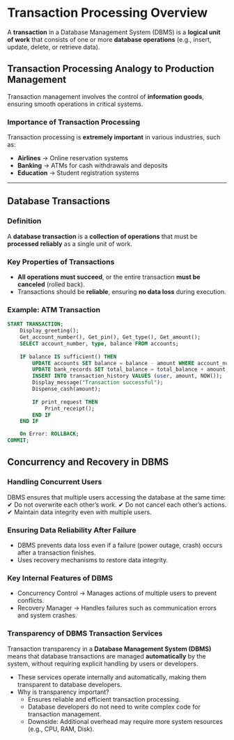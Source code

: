 # Transaction Processing Overview

A **transaction** in a Database Management System (DBMS) is a **logical unit of work** that consists of one or more **database operations** (e.g., insert, update, delete, or retrieve data).  

## Transaction Processing Analogy to Production Management  
Transaction management involves the control of **information goods**, ensuring smooth operations in critical systems.  

### **Importance of Transaction Processing**  
Transaction processing is **extremely important** in various industries, such as:  
- **Airlines** → Online reservation systems  
- **Banking** → ATMs for cash withdrawals and deposits  
- **Education** → Student registration systems  

---

## Database Transactions  

### **Definition**  
A **database transaction** is a **collection of operations** that must be **processed reliably** as a single unit of work.  

### **Key Properties of Transactions**  
- **All operations must succeed**, or the entire transaction **must be canceled** (rolled back).  
- Transactions should be **reliable**, ensuring **no data loss** during execution.  

### **Example: ATM Transaction**  
```sql
START TRANSACTION;
    Display_greeting();
    Get_account_number(), Get_pin(), Get_type(), Get_amount();
    SELECT account_number, type, balance FROM accounts;
    
    IF balance IS sufficient() THEN
        UPDATE accounts SET balance = balance - amount WHERE account_number = user;
        UPDATE bank_records SET total_balance = total_balance + amount;
        INSERT INTO transaction_history VALUES (user, amount, NOW());
        Display_message("Transaction successful");
        Dispense_cash(amount);
        
        IF print_request THEN
            Print_receipt();
        END IF
    END IF

    On Error: ROLLBACK;
COMMIT;
```
## Concurrency and Recovery in DBMS
### Handling Concurrent Users
DBMS ensures that multiple users accessing the database at the same time:
✔ Do not overwrite each other’s work.
✔ Do not cancel each other’s actions.
✔ Maintain data integrity even with multiple users.

### Ensuring Data Reliability After Failure
- DBMS prevents data loss even if a failure (power outage, crash) occurs after a transaction finishes.
- Uses recovery mechanisms to restore data integrity.
### Key Internal Features of DBMS
- Concurrency Control → Manages actions of multiple users to prevent conflicts.
- Recovery Manager → Handles failures such as communication errors and system crashes.
### Transparency of DBMS Transaction Services
Transaction transparency in a **Database Management System (DBMS)** means that database transactions are managed **automatically** by the system, without requiring explicit handling by users or developers.  
- These services operate internally and automatically, making them transparent to database developers.
- Why is transparency important?
  - Ensures reliable and efficient transaction processing.
  - Database developers do not need to write complex code for transaction management.
  - Downside: Additional overhead may require more system resources (e.g., CPU, RAM, Disk).